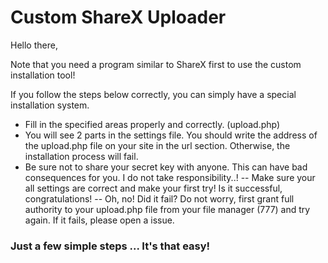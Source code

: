 # Custom ShareX Uploader

Hello there,

Note that you need a program similar to ShareX first to use the custom installation tool!

If you follow the steps below correctly, you can simply have a special installation system.

- Fill in the specified areas properly and correctly. (upload.php)
- You will see 2 parts in the settings file. You should write the address of the upload.php file on your site in the url section. Otherwise, the installation process will fail.
- Be sure not to share your secret key with anyone. This can have bad consequences for you. I do not take responsibility..!
-- Make sure your all settings are correct and make your first try! Is it successful, congratulations!
-- Oh, no! Did it fail? Do not worry, first grant full authority to your upload.php file from your file manager (777) and try again. If it fails, please open a issue.

### Just a few simple steps ... It's that easy!
 
